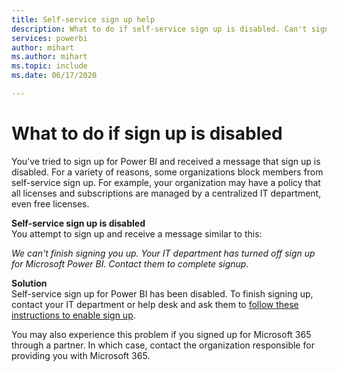 ```yaml
---
title: Self-service sign up help
description: What to do if self-service sign up is disabled. Can't sign up for the Power BI service.
services: powerbi
author: mihart
ms.author: mihart
ms.topic: include
ms.date: 06/17/2020

---
```

# What to do if sign up is disabled

You've tried to sign up for Power BI and received a message that sign up is disabled. For a variety of reasons, some organizations block members from self-service sign up.  For example, your organization may have a policy that all licenses and subscriptions are managed by a centralized IT department, even free licenses. 


**Self-service sign up is disabled**    
You attempt to sign up and receive a message similar to this: 

*We can't finish signing you up. Your IT department has turned off sign up for Microsoft Power BI. Contact them to complete signup.* 

**Solution**    
Self-service sign up for Power BI has been disabled. To finish signing up, contact your IT department or help desk and ask them to [follow these instructions to enable sign up](../admin/service-admin-disable-self-service.md). 

You may also experience this problem if you signed up for Microsoft 365 through a partner. In which case, contact the organization responsible for providing you with Microsoft 365. 